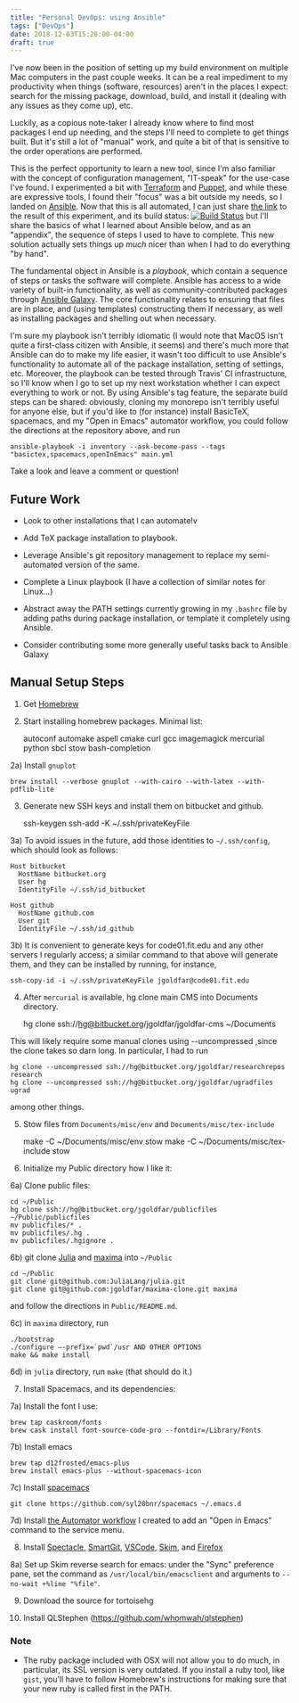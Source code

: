 ```yaml
---
title: "Personal DevOps: using Ansible"
tags: ["DevOps"]
date: 2018-12-03T15:28:00-04:00
draft: true
---
```


I've now been in the position of setting up my build environment on multiple Mac computers
in the past couple weeks.
It can be a real impediment to my productivity when things (software, resources) aren't in the places I expect:
search for the missing package, download, build, and install it (dealing with any issues as they come up), etc.

Luckily, as a copious note-taker I already know where to find most packages I end up needing, and the steps I'll
need to complete to get things built.
But it's still a lot of "manual" work, and quite a bit of that is sensitive to the order operations are performed.

This is the perfect opportunity to learn a new tool, since I'm also familiar with the concept of configuration
management, "IT-speak" for the use-case I've found.
I experimented a bit with [Terraform](https://www.terraform.io) and [Puppet](https://puppet.com), and while these are expressive tools, I found their "focus" was a bit outside my needs, so I landed on [Ansible](https://www.ansible.com).
Now that this is all automated, I can just share [the link](https://github.com/jgoldfar/mac-dev-playbook) to the result of this experiment, and its build status: [![Build Status](https://travis-ci.org/jgoldfar/mac-dev-playbook.svg?branch=master)](https://travis-ci.org/jgoldfar/mac-dev-playbook) but I'll share the basics of what I learned about Ansible below, and as an "appendix", the sequence of steps I used to have to complete.
This new solution actually sets things up _much_ nicer than when I had to do everything "by hand".

The fundamental object in Ansible is a *playbook*, which contain a sequence of steps or tasks the software will complete.
Ansible has access to a wide variety of built-in functionality, as well as community-contributed packages through [Ansible Galaxy](https://galaxy.ansible.com).
The core functionality relates to ensuring that files are in place, and (using templates) constructing them if necessary, as well as installing packages and shelling out when necessary.

I'm sure my playbook isn't terribly idiomatic (I would note that MacOS isn't quite a first-class citizen with Ansible, it seems) and there's much more that Ansible can do to make my life easier, it wasn't too difficult to use Ansible's functionality to automate all of the package installation, setting of settings, etc.
Moreover, the playbook can be tested through Travis' CI infrastructure, so I'll know when I go to set up my next workstation whether I can expect everything to work or not.
By using Ansible's tag feature, the separate build steps can be shared: obviously, cloning my monorepo isn't terribly useful for anyone else, but if you'd like to (for instance) install BasicTeX, spacemacs, and my "Open in Emacs" automator workflow, you could follow the directions at the repository above, and run

```
ansible-playbook -i inventory --ask-become-pass --tags "basictex,spacemacs,openInEmacs" main.yml
```

Take a look and leave a comment or question!

## Future Work

* Look to other installations that I can automate!v

* Add TeX package installation to playbook.

* Leverage Ansible's git repository management to replace my semi-automated version of the same.

* Complete a Linux playbook (I have a collection of similar notes for Linux...)

* Abstract away the PATH settings currently growing in my `.bashrc` file by adding paths during package installation, or template it completely using Ansible.

* Consider contributing some more generally useful tasks back to Ansible Galaxy

## Manual Setup Steps

1) Get [Homebrew](https://brew.sh/)

2) Start installing homebrew packages. Minimal list:

    autoconf automake aspell cmake curl gcc imagemagick mercurial python sbcl stow bash-completion

2a) Install `gnuplot`

    brew install --verbose gnuplot --with-cairo --with-latex --with-pdflib-lite

3) Generate new SSH keys and install them on bitbucket and github.

    ssh-keygen
    ssh-add -K ~/.ssh/privateKeyFile

3a) To avoid issues in the future, add those identities to `~/.ssh/config`, which should look as follows:

```
Host bitbucket
  HostName bitbucket.org
  User hg
  IdentityFile ~/.ssh/id_bitbucket

Host github
  HostName github.com
  User git
  IdentityFile ~/.ssh/id_github
```

3b) It is convenient to generate keys for code01.fit.edu and any other servers I regularly access; a similar command to that above will generate them, and they can be installed by running, for instance,

```
ssh-copy-id -i ~/.ssh/privateKeyFile jgoldfar@code01.fit.edu
```

4) After `mercurial` is available, hg clone main CMS into Documents directory.

    hg clone ssh://hg@bitbucket.org/jgoldfar/jgoldfar-cms ~/Documents

This will likely require some manual clones using --uncompressed ,since the clone takes so darn long. In particular, I had to run

    hg clone --uncompressed ssh://hg@bitbucket.org/jgoldfar/researchrepos research
    hg clone --uncompressed ssh://hg@bitbucket.org/jgoldfar/ugradfiles ugrad

among other things.

5) Stow files from `Documents/misc/env` and `Documents/misc/tex-include`

    make -C ~/Documents/misc/env stow
    make -C ~/Documents/misc/tex-include stow

6) Initialize my Public directory how I like it:

6a) Clone public files:

    cd ~/Public
    hg clone ssh://hg@bitbucket.org/jgoldfar/publicfiles ~/Public/publicfiles
    mv publicfiles/* .
    mv publicfiles/.hg .
    mv publicfiles/.hgignore .


6b) git clone [Julia](https://julialang.org/) and [maxima](http://maxima.sourceforge.net/) into `~/Public`

    cd ~/Public
    git clone git@github.com:JuliaLang/julia.git
    git clone git@github.com:jgoldfar/maxima-clone.git maxima

and follow the directions in `Public/README.md`.

6c) in `maxima` directory, run

    ./bootstrap
    ./configure —-prefix=`pwd`/usr AND OTHER OPTIONS
    make && make install

6d) in `julia` directory, run `make` (that should do it.)

7) Install Spacemacs, and its dependencies:

7a) Install the font I use:

    brew tap caskroom/fonts
    brew cask install font-source-code-pro --fontdir=/Library/Fonts

7b) Install emacs

    brew tap d12frosted/emacs-plus
    brew install emacs-plus --without-spacemacs-icon

7c) Install [spacemacs](http://spacemacs.org/)

    git clone https://github.com/syl20bnr/spacemacs ~/.emacs.d

7d) Install [the Automator workflow](https://bintray.com/jgoldfar/BlogPostSources/download_file?file_path=OpenInEmacs.tar.gz) I created to add an "Open in Emacs" command to the service menu.

8) Install [Spectacle](https://www.spectacleapp.com/), [SmartGit](https://www.syntevo.com/smartgit/), [VSCode](https://code.visualstudio.com/), [Skim](https://skim-app.sourceforge.io/), and [Firefox](https://www.mozilla.org/en-US/firefox/new/)

8a) Set up Skim reverse search for emacs: under the "Sync" preference pane, set the command as `/usr/local/bin/emacsclient` and arguments to `--no-wait +%line "%file"`.

9) Download the source for tortoisehg

13) Install QLStephen (https://github.com/whomwah/qlstephen)


### Note

* The ruby package included with OSX will not allow you to do much, in particular, its SSL version is very outdated. If you install a ruby tool, like `gist`, you'll have to follow Homebrew's instructions for making sure that your new ruby is called first in the PATH.
